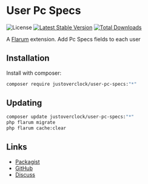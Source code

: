# User Pc Specs

![License](https://img.shields.io/badge/license-MIT-blue.svg) [![Latest Stable Version](https://img.shields.io/packagist/v/justoverclock/user-pc-specs.svg)](https://packagist.org/packages/justoverclock/user-pc-specs) [![Total Downloads](https://img.shields.io/packagist/dt/justoverclock/user-pc-specs.svg)](https://packagist.org/packages/justoverclock/user-pc-specs)

A [Flarum](http://flarum.org) extension. Add Pc Specs fields to each user

## Installation

Install with composer:

```sh
composer require justoverclock/user-pc-specs:"*"
```

## Updating

```sh
composer update justoverclock/user-pc-specs:"*"
php flarum migrate
php flarum cache:clear
```

## Links

- [Packagist](https://packagist.org/packages/justoverclock/user-pc-specs)
- [GitHub](https://github.com/justoverclock/user-pc-specs)
- [Discuss](https://discuss.flarum.org/d/PUT_DISCUSS_SLUG_HERE)
